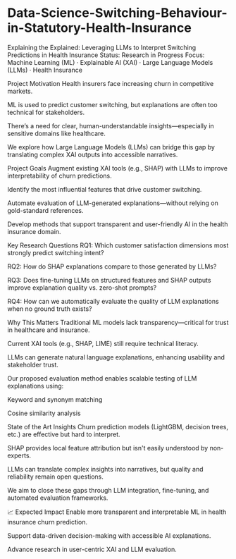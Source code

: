 # Data-Science-Switching-Behaviour-in-Statutory-Health-Insurance

Explaining the Explained: Leveraging LLMs to Interpret Switching Predictions in Health Insurance
Status: Research in Progress
Focus: Machine Learning (ML) · Explainable AI (XAI) · Large Language Models (LLMs) · Health Insurance

Project Motivation
Health insurers face increasing churn in competitive markets.

ML is used to predict customer switching, but explanations are often too technical for stakeholders.

There’s a need for clear, human-understandable insights—especially in sensitive domains like healthcare.

We explore how Large Language Models (LLMs) can bridge this gap by translating complex XAI outputs into accessible narratives.

Project Goals
Augment existing XAI tools (e.g., SHAP) with LLMs to improve interpretability of churn predictions.

Identify the most influential features that drive customer switching.

Automate evaluation of LLM-generated explanations—without relying on gold-standard references.

Develop methods that support transparent and user-friendly AI in the health insurance domain.

Key Research Questions
RQ1: Which customer satisfaction dimensions most strongly predict switching intent?

RQ2: How do SHAP explanations compare to those generated by LLMs?

RQ3: Does fine-tuning LLMs on structured features and SHAP outputs improve explanation quality vs. zero-shot prompts?

RQ4: How can we automatically evaluate the quality of LLM explanations when no ground truth exists?

Why This Matters
Traditional ML models lack transparency—critical for trust in healthcare and insurance.

Current XAI tools (e.g., SHAP, LIME) still require technical literacy.

LLMs can generate natural language explanations, enhancing usability and stakeholder trust.

Our proposed evaluation method enables scalable testing of LLM explanations using:

Keyword and synonym matching

Cosine similarity analysis

State of the Art Insights
Churn prediction models (LightGBM, decision trees, etc.) are effective but hard to interpret.

SHAP provides local feature attribution but isn't easily understood by non-experts.

LLMs can translate complex insights into narratives, but quality and reliability remain open questions.

We aim to close these gaps through LLM integration, fine-tuning, and automated evaluation frameworks.

📈 Expected Impact
Enable more transparent and interpretable ML in health insurance churn prediction.

Support data-driven decision-making with accessible AI explanations.

Advance research in user-centric XAI and LLM evaluation.
